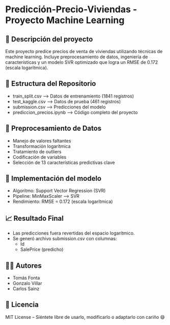 # Predicción-Precio-Viviendas - Proyecto Machine Learning

## 📌 Descripción del proyecto
Este proyecto predice precios de venta de viviendas utilizando técnicas de machine learning. Incluye preprocesamiento de datos, ingeniería de características y un modelo SVR optimizado que logra un RMSE de 0.172 (escala logarítmica).

## 📂 Estructura del Repositorio

- train_split.csv --> Datos de entrenamiento (1841 registros)
- test_kaggle.csv --> Datos de prueba (461 registros)
- submission.csv --> Predicciones del modelo
- prediccion_precios.ipynb --> Código completo del proyecto


## 🔧 Preprocesamiento de Datos

- Manejo de valores faltantes
- Transformación logarítmica
- Tratamiento de outliers
- Codificación de variables
- Selección de 13 características predictivas clave


## 🤖 Implementación del modelo

- Algoritmo: Support Vector Regression (SVR)
- Pipeline: MinMaxScaler --> SVR
- Rendimiento: RMSE = 0.172 (escala logarítmica)

## 📈 Resultado Final

- Las predicciones fuera revertidas del espacio logarítmico.
- Se generó archivo submission.csv con columnas:
    - Id
    - SalePrice (predicho)

## 🙌🏻 Autores

- Tomás Fonta
- Gonzalo Villar
- Carlos Sainz

## 📄 Licencia

MIT License – Siéntete libre de usarlo, modificarlo o adaptarlo con cariño 😄

